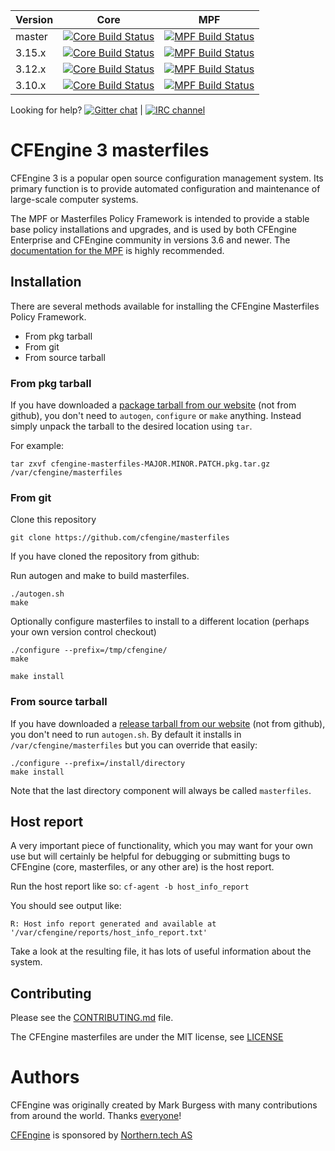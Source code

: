 | Version | Core                                                                                                               | MPF                                                                                                                             |
|---------|--------------------------------------------------------------------------------------------------------------------|---------------------------------------------------------------------------------------------------------------------------------|
|  master | [![Core Build Status](https://travis-ci.com/cfengine/core.svg?branch=master)](https://travis-ci.com/cfengine/core) | [![MPF Build Status](https://travis-ci.com/cfengine/masterfiles.svg?branch=master)](https://travis-ci.com/cfengine/masterfiles) |
|  3.15.x | [![Core Build Status](https://travis-ci.com/cfengine/core.svg?branch=3.15.x)](https://travis-ci.com/cfengine/core) | [![MPF Build Status](https://travis-ci.com/cfengine/masterfiles.svg?branch=3.15.x)](https://travis-ci.com/cfengine/masterfiles) |
|  3.12.x | [![Core Build Status](https://travis-ci.com/cfengine/core.svg?branch=3.12.x)](https://travis-ci.com/cfengine/core) | [![MPF Build Status](https://travis-ci.com/cfengine/masterfiles.svg?branch=3.12.x)](https://travis-ci.com/cfengine/masterfiles) |
|  3.10.x | [![Core Build Status](https://travis-ci.com/cfengine/core.svg?branch=3.10.x)](https://travis-ci.com/cfengine/core) | [![MPF Build Status](https://travis-ci.com/cfengine/masterfiles.svg?branch=3.10.x)](https://travis-ci.com/cfengine/masterfiles) |

Looking for help?
[![Gitter chat](https://badges.gitter.im/cfengine/core.png)](https://gitter.im/cfengine/core) | [![IRC channel](https://kiwiirc.com/buttons/irc.cfengine.com/cfengine.png)](https://kiwiirc.com/client/irc.freenode.net/#cfengine)

# CFEngine 3 masterfiles

CFEngine 3 is a popular open source configuration management system. Its primary
function is to provide automated configuration and maintenance of large-scale
computer systems.

The MPF or Masterfiles Policy Framework is intended to provide a stable base
policy installations and upgrades, and is used by both CFEngine Enterprise and
CFEngine community in versions 3.6 and newer.
The
[documentation for the MPF](https://docs.cfengine.com/docs/master/reference-masterfiles-policy-framework.html) is
highly recommended.

## Installation

There are several methods available for installing the CFEngine Masterfiles
Policy Framework.

* From pkg tarball
* From git
* From source tarball

### From pkg tarball

If you have downloaded
a [package tarball from our website](https://cfengine.com/product/community/)
(not from github), you don't need to `autogen`, `configure` or `make` anything.
Instead simply unpack the tarball to the desired location using `tar`.

For example:

```
tar zxvf cfengine-masterfiles-MAJOR.MINOR.PATCH.pkg.tar.gz /var/cfengine/masterfiles
```

### From git

Clone this repository

```
git clone https://github.com/cfengine/masterfiles
```

If you have cloned the repository from github:

Run autogen and make to build masterfiles.

```
./autogen.sh
make
```

Optionally configure masterfiles to install to a different location (perhaps your
own version control checkout)

```
./configure --prefix=/tmp/cfengine/
make
```

```
make install
```

### From source tarball

If you have downloaded
a [release tarball from our website](https://cfengine.com/product/community/)
(not from github), you don't need to run `autogen.sh`. By default it installs in
`/var/cfengine/masterfiles` but you can override that easily:

```
./configure --prefix=/install/directory
make install
```

Note that the last directory component will always be called `masterfiles`.

## Host report

A very important piece of functionality, which you may want for your
own use but will certainly be helpful for debugging or submitting bugs
to CFEngine (core, masterfiles, or any other are) is the host report.

Run the host report like so: `cf-agent -b host_info_report`

You should see output like:

```
R: Host info report generated and available at '/var/cfengine/reports/host_info_report.txt'
```

Take a look at the resulting file, it has lots of useful information about the system.

## Contributing

Please see the [CONTRIBUTING.md](CONTRIBUTING.md) file.

The CFEngine masterfiles are under the MIT license, see [LICENSE](LICENSE)

# Authors

CFEngine was originally created by Mark Burgess with many contributions from
around the world. Thanks [everyone](https://github.com/cfengine/core/blob/master/AUTHORS)!

[CFEngine](https://cfengine.com) is sponsored by [Northern.tech AS](https://northern.tech)
